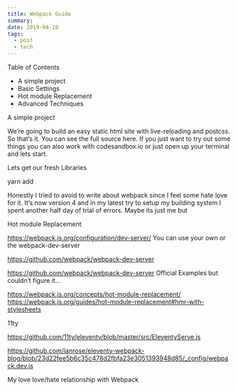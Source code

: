 ```yaml
---
title: Webpack Guide
summary: 
date: 2019-04-10
tags:
  - post
  - tech
---
```




Table of Contents

* A simple project
* Basic Settings
* Hot module Replacement
* Advanced Techniques


A simple project

We’re going to build an easy static html site with live-reloading and postcss. So that’s it. You can see the full source here. If you just want to try out some things you can also work with codesandbox.io or just open up your terminal and lets start.


Lets get our fresh Libraries

yarn add 


Honestly I tried to avoid to write about webpack since I feel some hate love for it. It’s now version 4 and in my latest try to setup my building system I spent another half day of trial of errors. Maybe its just me but 





Hot module Replacement

https://webpack.js.org/configuration/dev-server/
You can use your own or the webpack-dev-server

https://github.com/webpack/webpack-dev-server

https://github.com/webpack/webpack-dev-server Official Examples but couldn’t figure it...

https://webpack.js.org/concepts/hot-module-replacement/
https://webpack.js.org/guides/hot-module-replacement#hmr-with-stylesheets


11ty

https://github.com/11ty/eleventy/blob/master/src/EleventyServe.js

https://github.com/ianrose/eleventy-webpack-blog/blob/23d22fee5b6c35c478d2fbfa23e3051393948d85/_config/webpack.dev.js




My love love/hate relationship with Webpack
